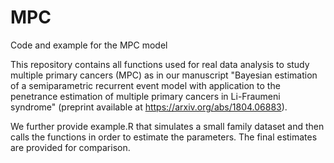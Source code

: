 # MPC
Code and example for the MPC model

This repository contains all functions used for real data analysis to study multiple primary cancers (MPC) as in our manuscript "Bayesian estimation of a semiparametric recurrent event model with application to the penetrance estimation of multiple primary cancers in Li-Fraumeni syndrome" (preprint available at https://arxiv.org/abs/1804.06883).

We further provide example.R that simulates a small family dataset and then calls the functions in order to estimate the parameters. The final estimates are provided for comparison.
